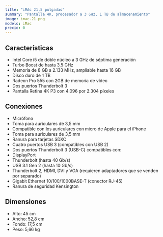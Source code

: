 ```yaml
---
title: "iMAc 21,5 pulgadas"
summary: "Pantalla 4K, procesador a 3 GHz, 1 TB de almacenamiento"
image: imac-21.png
modelo: iMac
precio: 0
---
```


## Características

  - Intel Core i5 de doble núcleo a 3 GHz de séptima generación
  - Turbo Boost de hasta 3,5 GHz
  - Memoria de 8 GB a 2.133 MHz, ampliable hasta 16 GB
  - Disco duro de 1 TB
  - Radeon Pro 555 con 2GB de memoria de vídeo
  - Dos puertos Thunderbolt 3
  - Pantalla Retina 4K P3 con 4.096 por 2.304 píxeles

## Conexiones

  - Micrófono
  - Toma para auriculares de 3,5 mm
  - Compatible con los auriculares con micro de Apple para el iPhone
  - Toma para auriculares de 3,5 mm
  - Ranura para tarjetas SDXC
  - Cuatro puertos USB 3 (compatibles con USB 2)
  - Dos puertos Thunderbolt 3 (USB-C) compatibles con:
  - DisplayPort
  - Thunderbolt (hasta 40 Gb/s)
  - USB 3.1 Gen 2 (hasta 10 Gb/s)
  - Thunderbolt 2, HDMI, DVI y VGA (requieren adaptadores que se venden por separado)
  - Gigabit Ethernet 10/100/1000BASE-T (conector RJ-45)
  - Ranura de seguridad Kensington

## Dimensiones

  - Alto: 45 cm
  - Ancho: 52,8 cm
  - Fondo: 17,5 cm
  - Peso: 5,66 kg

